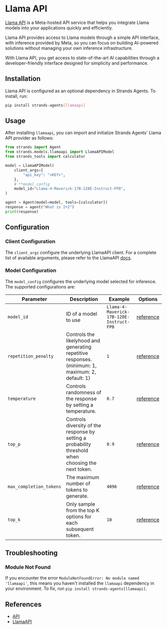 # Llama API

[Llama API](https://llama.developer.meta.com/) is a Meta-hosted API service that helps you integrate Llama models into your applications quickly and efficiently.

Llama API provides access to Llama models through a simple API interface, with inference provided by Meta, so you can focus on building AI-powered solutions without managing your own inference infrastructure.

With Llama API, you get access to state-of-the-art AI capabilities through a developer-friendly interface designed for simplicity and performance.

## Installation

Llama API is configured as an optional dependency in Strands Agents. To install, run:

```bash
pip install strands-agents[llamaapi]
```

## Usage

After installing `llamaapi`, you can import and initialize Strands Agents' Llama API provider as follows:

```python
from strands import Agent
from strands.models.llamaapi import LlamaAPIModel
from strands_tools import calculator

model = LlamaAPIModel(
    client_args={
        "api_key": "<KEY>",
    },
    # **model_config
    model_id="Llama-4-Maverick-17B-128E-Instruct-FP8",
)

agent = Agent(model=model, tools=[calculator])
response = agent("What is 2+2")
print(response)
```

## Configuration

### Client Configuration

The `client_args` configure the underlying LlamaAPI client. For a complete list of available arguments, please refer to the LlamaAPI [docs](https://llama.developer.meta.com/docs/).


### Model Configuration

The `model_config` configures the underlying model selected for inference. The supported configurations are:

|  Parameter | Description | Example | Options |
|------------|-------------|---------|---------|
| `model_id` | ID of a model to use | `Llama-4-Maverick-17B-128E-Instruct-FP8` | [reference](https://llama.developer.meta.com/docs/)
| `repetition_penalty` | Controls the likelyhood and generating repetitive responses. (minimum: 1, maximum: 2, default: 1) |  `1`  | [reference](https://llama.developer.meta.com/docs/api/chat)
| `temperature` | Controls randomness of the response by setting a temperature. | `0.7` | [reference](https://llama.developer.meta.com/docs/api/chat)
| `top_p` | Controls diversity of the response by setting a probability threshold when choosing the next token. | `0.9` | [reference](https://llama.developer.meta.com/docs/api/chat)
| `max_completion_tokens` | The maximum number of tokens to generate.  | `4096` | [reference](https://llama.developer.meta.com/docs/api/chat)
| `top_k` | Only sample from the top K options for each subsequent token. | `10` | [reference](https://llama.developer.meta.com/docs/api/chat)


## Troubleshooting

### Module Not Found

If you encounter the error `ModuleNotFoundError: No module named 'llamaapi'`, this means you haven't installed the `llamaapi` dependency in your environment. To fix, run `pip install strands-agents[llamaapi]`.

## References

- [API](../../../api-reference/models.md)
- [LlamaAPI](https://llama.developer.meta.com/docs/)
